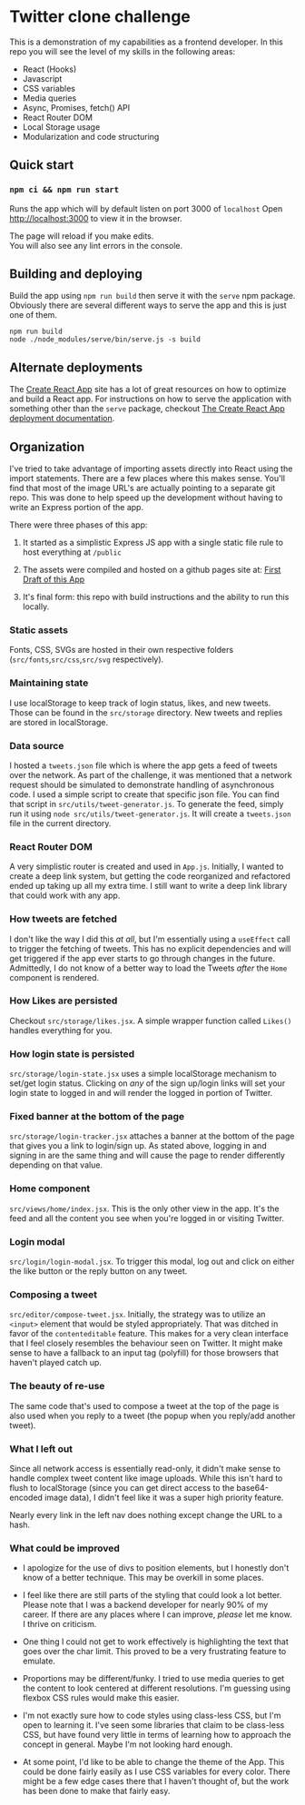 # Twitter clone challenge

This is a demonstration of my capabilities as a frontend developer.
In this repo you will see the level of my skills in the following
areas:

- React (Hooks)
- Javascript
- CSS variables
- Media queries
- Async, Promises, fetch() API
- React Router DOM
- Local Storage usage
- Modularization and code structuring


## Quick start

### `npm ci && npm run start`

Runs the app which will by default listen on port 3000 of `localhost`
Open [http://localhost:3000](http://localhost:3000) to view it in the browser.

The page will reload if you make edits.\
You will also see any lint errors in the console.

## Building and deploying

Build the app using `npm run build` then serve it with the `serve` npm package.
Obviously there are several different ways to serve the app and this is just one of them.

```
npm run build
node ./node_modules/serve/bin/serve.js -s build
```

## Alternate deployments

The [Create React App](https://create-react-app.dev/) site has a lot of great resources on how to optimize and build a React app.
For instructions on how to serve the application with something other than the `serve` package,
checkout [The Create React App deployment documentation](https://create-react-app.dev/docs/deployment/).


## Organization

I've tried to take advantage of importing assets directly into React using the import
statements. There are a few places where this makes sense. You'll find that most of
the image URL's are actually pointing to a separate git repo. This was done to help
speed up the development without having to write an Express portion of the app.

There were three phases of this app:

1. It started as a simplistic Express JS app with a single static file rule to host everything at `/public`

2. The assets were compiled and hosted on a github pages site at: [First Draft of this App](https://wmerfalen.github.io/clones/)

3. It's final form: this repo with build instructions and the ability to run this locally.

### Static assets

Fonts, CSS, SVGs are hosted in their own respective folders (`src/fonts`,`src/css`,`src/svg` respectively).

### Maintaining state

I use localStorage to keep track of login status, likes, and new tweets.
Those can be found in the `src/storage` directory.
New tweets and replies are stored in localStorage.

### Data source

I hosted a `tweets.json` file which is where the app gets a feed of tweets over the network.
As part of the challenge, it was mentioned that a network request should be simulated to
demonstrate handling of asynchronous code. I used a simple script to create that specific
json file. You can find that script in `src/utils/tweet-generator.js`. To generate the
feed, simply run it using `node src/utils/tweet-generator.js`. It will create a `tweets.json`
file in the current directory.

### React Router DOM

A very simplistic router is created and used in `App.js`. Initially, I wanted to create
a deep link system, but getting the code reorganized and refactored ended up taking up
all my extra time. I still want to write a deep link library that could work with any
app.

### How tweets are fetched

I don't like the way I did this _at all_, but I'm essentially using a `useEffect` call
to trigger the fetching of tweets. This has no explicit dependencies and will get triggered
if the app ever starts to go through changes in the future. Admittedly, I do not know
of a better way to load the Tweets _after_ the `Home` component is rendered.

### How Likes are persisted

Checkout `src/storage/likes.jsx`. A simple wrapper function called `Likes()` handles
everything for you.

### How login state is persisted

`src/storage/login-state.jsx` uses a simple localStorage mechanism to set/get
login status. Clicking on _any_ of the sign up/login links will set your login
state to logged in and will render the logged in portion of Twitter.

### Fixed banner at the bottom of the page

`src/storage/login-tracker.jsx` attaches a banner at the bottom of the page that
gives you a link to login/sign up. As stated above, logging in and signing in are
the same thing and will cause the page to render differently depending on that value.

### Home component

`src/views/home/index.jsx`. This is the only other view in the app. It's the feed and
all the content you see when you're logged in or visiting Twitter.

### Login modal

`src/login/login-modal.jsx`. To trigger this modal, log out and click on either the
like button or the reply button on any tweet.

### Composing a tweet

`src/editor/compose-tweet.jsx`. Initially, the strategy was to utilize an `<input>` element
that would be styled appropriately. That was ditched in favor of the `contenteditable`
feature. This makes for a very clean interface that I feel closely resembles the behaviour
seen on Twitter. It might make sense to have a fallback to an input tag (polyfill) for those
browsers that haven't played catch up.

### The beauty of re-use

The same code that's used to compose a tweet at the top of the page is also used when you
reply to a tweet (the popup when you reply/add another tweet).

### What I left out

Since all network access is essentially read-only, it didn't make sense to handle complex
tweet content like image uploads. While this isn't hard to flush to localStorage (since you
can get direct access to the base64-encoded image data), I didn't feel like it was a super
high priority feature.

Nearly every link in the left nav does nothing except change the URL to a hash.

### What could be improved

-   I apologize for the use of divs to position elements, but I honestly don't know of a better
    technique. This may be overkill in some places.

-   I feel like there are still parts of the styling that could look a lot better. Please note that I
    was a backend developer for nearly 90% of my career. If there are any places where I can improve,
    _please_ let me know. I thrive on criticism.

-   One thing I could not get to work effectively is highlighting the text that goes over the char limit.
    This proved to be a very frustrating feature to emulate.

-   Proportions may be different/funky. I tried to use media queries to get the content to look centered
    at different resolutions. I'm guessing using flexbox CSS rules would make this easier.

-   I'm not exactly sure how to code styles using class-less CSS, but I'm open to learning it. I've seen
    some libraries that claim to be class-less CSS, but have found very little in terms of learning
    how to approach the concept in general. Maybe I'm not looking hard enough.

-   At some point, I'd like to be able to change the theme of the App. This could be done fairly easily
    as I use CSS variables for every color. There might be a few edge cases there that I haven't thought
    of, but the work has been done to make that fairly easy.

